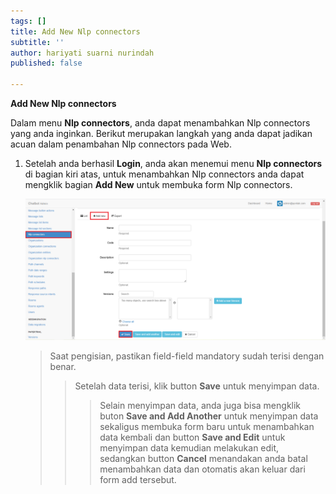 ```yaml
---
tags: []
title: Add New Nlp connectors
subtitle: ''
author: hariyati suarni nurindah
published: false

---
```

**Add New Nlp connectors**

Dalam menu **Nlp connectors**, anda dapat menambahkan Nlp connectors yang anda inginkan. Berikut merupakan langkah yang anda dapat jadikan acuan dalam penambahan Nlp connectors pada Web.

1. Setelah anda berhasil **Login**, anda akan menemui menu **Nlp connectors** di bagian kiri atas, untuk menambahkan Nlp connectors anda dapat mengklik bagian **Add New** untuk membuka form Nlp connectors.

   ![](/uploads/nip-update5.PNG)

   > Saat pengisian, pastikan field-field mandatory sudah terisi dengan benar.
   >
   > > Setelah data terisi, klik button **Save** untuk menyimpan data.
   > >
   > > > Selain menyimpan data, anda juga bisa mengklik buton **Save and Add Another** untuk menyimpan data sekaligus membuka form baru untuk menambahkan data kembali dan button **Save and Edit** untuk menyimpan data kemudian melakukan edit, sedangkan button **Cancel** menandakan anda batal menambahkan data dan otomatis akan keluar dari form add tersebut.